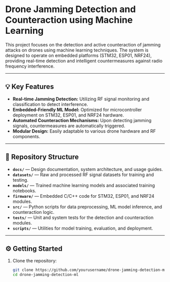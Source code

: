 # Drone Jamming Detection and Counteraction using Machine Learning

This project focuses on the detection and active counteraction of jamming attacks on drones using machine learning techniques. The system is designed to operate on embedded platforms (STM32, ESP01, NRF24), providing real-time detection and intelligent countermeasures against radio frequency interference.

---

## 💡 Key Features

- **Real-time Jamming Detection:** Utilizing RF signal monitoring and classification to detect interference.
- **Embedded-Friendly ML Model:** Optimized for microcontroller deployment on STM32, ESP01, and NRF24 hardware.
- **Automated Counteraction Mechanisms:** Upon detecting jamming signals, countermeasures are automatically triggered.
- **Modular Design:** Easily adaptable to various drone hardware and RF components.

---

## 📂 Repository Structure

- **`docs/`** — Design documentation, system architecture, and usage guides.
- **`datasets/`** — Raw and processed RF signal datasets for training and testing.
- **`models/`** — Trained machine learning models and associated training notebooks.
- **`firmware/`** — Embedded C/C++ code for STM32, ESP01, and NRF24 modules.
- **`src/`** — Python scripts for data preprocessing, ML model inference, and counteraction logic.
- **`tests/`** — Unit and system tests for the detection and counteraction modules.
- **`scripts/`** — Utilities for model training, evaluation, and deployment.

---

## ⚙️ Getting Started

1. Clone the repository:
   ```bash
   git clone https://github.com/yourusername/drone-jamming-detection-ml.git
   cd drone-jamming-detection-ml
